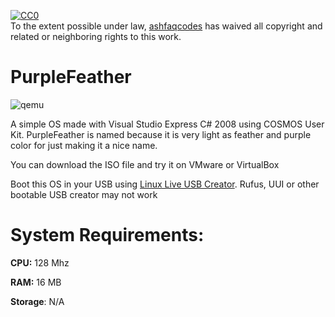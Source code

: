 <p xmlns:dct="http://purl.org/dc/terms/" xmlns:vcard="http://www.w3.org/2001/vcard-rdf/3.0#">
  <a rel="license"
     href="http://creativecommons.org/publicdomain/zero/1.0/">
    <img src="http://i.creativecommons.org/p/zero/1.0/88x31.png" style="border-style: none;" alt="CC0" />
  </a>
  <br />
  To the extent possible under law,
  <a rel="dct:publisher"
     href="https://github.com/ashfaqcodes">
    <span property="dct:title">ashfaqcodes</span></a>
  has waived all copyright and related or neighboring rights to
  this work.


# PurpleFeather
![qemu](https://user-images.githubusercontent.com/87825411/128519628-7a49069c-4c94-42fc-ae91-532658db2275.jpg)

A simple OS made with Visual Studio Express C# 2008 using COSMOS User Kit. PurpleFeather is named because it is very light as feather and purple color for just making it a nice name.

You can download the ISO file and try it on VMware or VirtualBox

Boot this OS in your USB using 
 <a rel="dct:publisher"
     href="https://linuxliveusb.com">
    <span property="dct:title">Linux Live USB Creator</span></a>. Rufus, UUI or other bootable USB creator may not work
  

# System Requirements:

**CPU:** 128 Mhz

**RAM:** 16 MB

**Storage**: N/A
